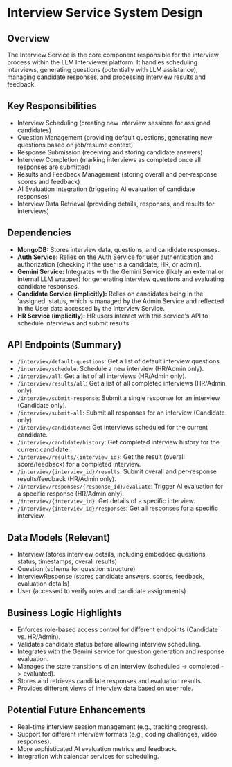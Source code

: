 # Interview Service System Design

## Overview
The Interview Service is the core component responsible for the interview process within the LLM Interviewer platform. It handles scheduling interviews, generating questions (potentially with LLM assistance), managing candidate responses, and processing interview results and feedback.

## Key Responsibilities
- Interview Scheduling (creating new interview sessions for assigned candidates)
- Question Management (providing default questions, generating new questions based on job/resume context)
- Response Submission (receiving and storing candidate answers)
- Interview Completion (marking interviews as completed once all responses are submitted)
- Results and Feedback Management (storing overall and per-response scores and feedback)
- AI Evaluation Integration (triggering AI evaluation of candidate responses)
- Interview Data Retrieval (providing details, responses, and results for interviews)

## Dependencies
- **MongoDB:** Stores interview data, questions, and candidate responses.
- **Auth Service:** Relies on the Auth Service for user authentication and authorization (checking if the user is a candidate, HR, or admin).
- **Gemini Service:** Integrates with the Gemini Service (likely an external or internal LLM wrapper) for generating interview questions and evaluating candidate responses.
- **Candidate Service (implicitly):** Relies on candidates being in the 'assigned' status, which is managed by the Admin Service and reflected in the User data accessed by the Interview Service.
- **HR Service (implicitly):** HR users interact with this service's API to schedule interviews and submit results.

## API Endpoints (Summary)
- `/interview/default-questions`: Get a list of default interview questions.
- `/interview/schedule`: Schedule a new interview (HR/Admin only).
- `/interview/all`: Get a list of all interviews (HR/Admin only).
- `/interview/results/all`: Get a list of all completed interviews (HR/Admin only).
- `/interview/submit-response`: Submit a single response for an interview (Candidate only).
- `/interview/submit-all`: Submit all responses for an interview (Candidate only).
- `/interview/candidate/me`: Get interviews scheduled for the current candidate.
- `/interview/candidate/history`: Get completed interview history for the current candidate.
- `/interview/results/{interview_id}`: Get the result (overall score/feedback) for a completed interview.
- `/interview/{interview_id}/results`: Submit overall and per-response results/feedback (HR/Admin only).
- `/interview/responses/{response_id}/evaluate`: Trigger AI evaluation for a specific response (HR/Admin only).
- `/interview/{interview_id}`: Get details of a specific interview.
- `/interview/{interview_id}/responses`: Get all responses for a specific interview.

## Data Models (Relevant)
- Interview (stores interview details, including embedded questions, status, timestamps, overall results)
- Question (schema for question structure)
- InterviewResponse (stores candidate answers, scores, feedback, evaluation details)
- User (accessed to verify roles and candidate assignments)

## Business Logic Highlights
- Enforces role-based access control for different endpoints (Candidate vs. HR/Admin).
- Validates candidate status before allowing interview scheduling.
- Integrates with the Gemini service for question generation and response evaluation.
- Manages the state transitions of an interview (scheduled -> completed -> evaluated).
- Stores and retrieves candidate responses and evaluation results.
- Provides different views of interview data based on user role.

## Potential Future Enhancements
- Real-time interview session management (e.g., tracking progress).
- Support for different interview formats (e.g., coding challenges, video responses).
- More sophisticated AI evaluation metrics and feedback.
- Integration with calendar services for scheduling.